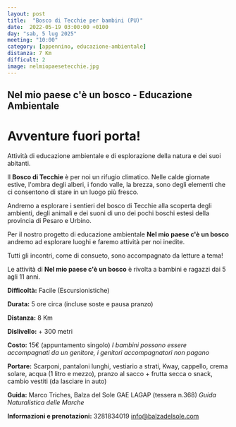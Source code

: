 ```yaml
---
layout: post
title:  "Bosco di Tecchie per bambini (PU)"
date:  2022-05-19 03:00:00 +0100
day: "sab, 5 lug 2025"
meeting: "10:00"
category: [appennino, educazione-ambientale]
distanza: 7 Km
difficult: 2
image: nelmiopaesetecchie.jpg
---
```


## Nel mio paese c'è un bosco - Educazione Ambientale  

# Avventure fuori porta!

Attività di educazione ambientale e di esplorazione della natura e dei suoi abitanti.

Il **Bosco di Tecchie** è per noi un rifugio climatico. Nelle calde giornate estive, l'ombra degli alberi, i fondo valle, la brezza, sono degli elementi che ci consentono di stare in un luogo più fresco.

Andremo a esplorare i sentieri del bosco di Tecchie alla scoperta degli ambienti, degli animali e dei suoni di uno dei pochi boschi estesi della provincia di Pesaro e Urbino.

Per il nostro progetto di educazione ambientale **Nel mio paese c'è un bosco** andremo ad esplorare luoghi e faremo attività per noi inedite.


Tutti gli incontri, come di consueto, sono accompagnato da letture a tema!

Le attività di **Nel mio paese c'è un bosco** è rivolta a bambini e ragazzi dai 5 agli 11 anni.


**Difficoltà:** Facile (Escursionistiche)

**Durata:** 5 ore circa (incluse soste e pausa pranzo)

**Distanza:** 8 Km

**Dislivello:** + 300 metri

**Costo:** 15€ (appuntamento singolo)
*I bambini possono essere accompagnati da un genitore, i genitori accompagnatori non pagano*

**Portare:** Scarponi, pantaloni lunghi, vestiario a strati, Kway, cappello, crema solare, acqua (1 litro e mezzo), pranzo al sacco + frutta secca o snack, cambio vestiti (da lasciare in auto)

**Guida:** Marco Triches, Balza del Sole GAE LAGAP (tessera n.368)
*Guida Naturalistica delle Marche*

**Informazioni e prenotazioni:** 3281834019 info@balzadelsole.com
